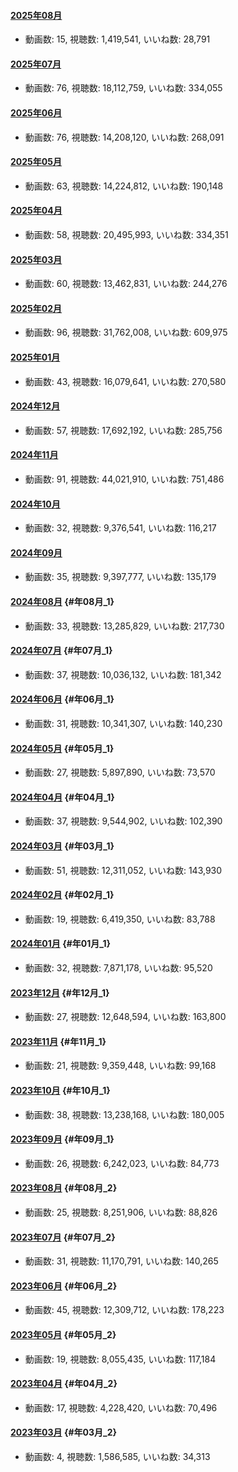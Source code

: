 #### [2025年08月](videos/202508 "wikilink")

-   動画数: 15, 視聴数: 1,419,541, いいね数: 28,791

#### [2025年07月](videos/202507 "wikilink")

-   動画数: 76, 視聴数: 18,112,759, いいね数: 334,055

#### [2025年06月](videos/202506 "wikilink")

-   動画数: 76, 視聴数: 14,208,120, いいね数: 268,091

#### [2025年05月](videos/202505 "wikilink")

-   動画数: 63, 視聴数: 14,224,812, いいね数: 190,148

#### [2025年04月](videos/202504 "wikilink")

-   動画数: 58, 視聴数: 20,495,993, いいね数: 334,351

#### [2025年03月](videos/202503 "wikilink")

-   動画数: 60, 視聴数: 13,462,831, いいね数: 244,276

#### [2025年02月](videos/202502 "wikilink")

-   動画数: 96, 視聴数: 31,762,008, いいね数: 609,975

#### [2025年01月](videos/202501 "wikilink")

-   動画数: 43, 視聴数: 16,079,641, いいね数: 270,580

#### [2024年12月](videos/202412 "wikilink")

-   動画数: 57, 視聴数: 17,692,192, いいね数: 285,756

#### [2024年11月](videos/202411 "wikilink")

-   動画数: 91, 視聴数: 44,021,910, いいね数: 751,486

#### [2024年10月](videos/202410 "wikilink")

-   動画数: 32, 視聴数: 9,376,541, いいね数: 116,217

#### [2024年09月](videos/202409 "wikilink")

-   動画数: 35, 視聴数: 9,397,777, いいね数: 135,179

#### [2024年08月](videos/202408 "wikilink") {#年08月_1}

-   動画数: 33, 視聴数: 13,285,829, いいね数: 217,730

#### [2024年07月](videos/202407 "wikilink") {#年07月_1}

-   動画数: 37, 視聴数: 10,036,132, いいね数: 181,342

#### [2024年06月](videos/202406 "wikilink") {#年06月_1}

-   動画数: 31, 視聴数: 10,341,307, いいね数: 140,230

#### [2024年05月](videos/202405 "wikilink") {#年05月_1}

-   動画数: 27, 視聴数: 5,897,890, いいね数: 73,570

#### [2024年04月](videos/202404 "wikilink") {#年04月_1}

-   動画数: 37, 視聴数: 9,544,902, いいね数: 102,390

#### [2024年03月](videos/202403 "wikilink") {#年03月_1}

-   動画数: 51, 視聴数: 12,311,052, いいね数: 143,930

#### [2024年02月](videos/202402 "wikilink") {#年02月_1}

-   動画数: 19, 視聴数: 6,419,350, いいね数: 83,788

#### [2024年01月](videos/202401 "wikilink") {#年01月_1}

-   動画数: 32, 視聴数: 7,871,178, いいね数: 95,520

#### [2023年12月](videos/202312 "wikilink") {#年12月_1}

-   動画数: 27, 視聴数: 12,648,594, いいね数: 163,800

#### [2023年11月](videos/202311 "wikilink") {#年11月_1}

-   動画数: 21, 視聴数: 9,359,448, いいね数: 99,168

#### [2023年10月](videos/202310 "wikilink") {#年10月_1}

-   動画数: 38, 視聴数: 13,238,168, いいね数: 180,005

#### [2023年09月](videos/202309 "wikilink") {#年09月_1}

-   動画数: 26, 視聴数: 6,242,023, いいね数: 84,773

#### [2023年08月](videos/202308 "wikilink") {#年08月_2}

-   動画数: 25, 視聴数: 8,251,906, いいね数: 88,826

#### [2023年07月](videos/202307 "wikilink") {#年07月_2}

-   動画数: 31, 視聴数: 11,170,791, いいね数: 140,265

#### [2023年06月](videos/202306 "wikilink") {#年06月_2}

-   動画数: 45, 視聴数: 12,309,712, いいね数: 178,223

#### [2023年05月](videos/202305 "wikilink") {#年05月_2}

-   動画数: 19, 視聴数: 8,055,435, いいね数: 117,184

#### [2023年04月](videos/202304 "wikilink") {#年04月_2}

-   動画数: 17, 視聴数: 4,228,420, いいね数: 70,496

#### [2023年03月](videos/202303 "wikilink") {#年03月_2}

-   動画数: 4, 視聴数: 1,586,585, いいね数: 34,313
